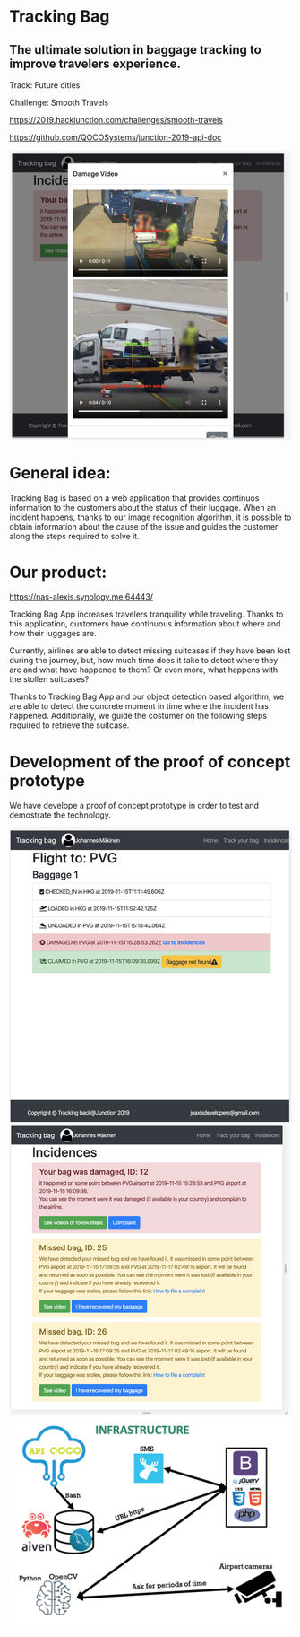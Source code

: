 # Tracking Bag 
## The ultimate solution in baggage tracking to improve travelers experience. 
Track: Future cities

Challenge: Smooth Travels

https://2019.hackjunction.com/challenges/smooth-travels

https://github.com/QOCOSystems/junction-2019-api-doc

![Tracking Bag visual interface](./images/img2.png)

# General idea:
Tracking Bag is based on a web application that provides continuos information to the customers about the status of their luggage. When an incident happens, thanks to our image recognition algorithm, it is possible to obtain information about the cause of the issue and guides the customer along the steps required to solve it.


# Our product:
https://nas-alexis.synology.me:64443/

Tracking Bag App increases travelers tranquility while traveling. Thanks to this application, customers have continuous information about where and how their luggages are. 

Currently, airlines are able to detect missing suitcases if they have been lost during the journey, but, how much time does it take to detect where they are and what have happened to them? Or even more, what happens with the stollen suitcases?

Thanks to Tracking Bag App and our object detection based algorithm, we are able to detect the concrete moment in time where the incident has happened. Additionally, we guide the costumer on the following steps required to retrieve the suitcase.


# Development of the proof of concept prototype
We have develope a proof of concept prototype in order to test and demostrate the technology.  

![img1](./images/img1.png)
![img3](./images/img3.png)
![Block Diagram](./images/diagram.png)
